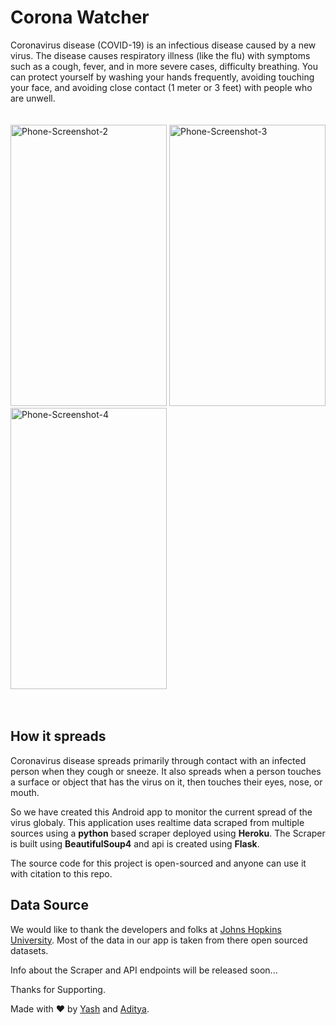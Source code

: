 # Corona Watcher
Coronavirus disease (COVID-19) is an infectious disease caused by a new virus.
The disease causes respiratory illness (like the flu) with symptoms such as a cough, fever, and in more severe cases, difficulty breathing. You can protect yourself by washing your hands frequently, avoiding touching your face, and avoiding close contact (1 meter or 3 feet) with people who are unwell.
<br>
<br>
<br>
<a href="https://ibb.co/Rh8b9hC"><img src="https://i.ibb.co/5YZ46Y5/Phone-Screenshot-2.png" alt="Phone-Screenshot-2" border="0" height ="450" width = "250"></a>
<a href="https://ibb.co/SNprHsG"><img src="https://i.ibb.co/F6tVcxC/Phone-Screenshot-3.png" alt="Phone-Screenshot-3" border="0" height ="450" width = "250"></a>
<a href="https://ibb.co/BV6tsGK"><img src="https://i.ibb.co/SXmPvc7/Phone-Screenshot-4.png" alt="Phone-Screenshot-4" border="0" height ="450" width = "250"></a>
<br>
<br>
<br>
## How it spreads
Coronavirus disease spreads primarily through contact with an infected person when they cough or sneeze. It also spreads when a person touches a surface or object that has the virus on it, then touches their eyes, nose, or mouth.

So we have created this Android app to monitor the current spread of the virus globaly. 
This application uses realtime data scraped from multiple sources using a **python** based scraper deployed using **Heroku**.
The Scraper is built using **BeautifulSoup4** and api is created using **Flask**.

The source code for this project is open-sourced and anyone can use it with citation to this repo.

## Data Source
We would like to thank the developers and folks at [Johns Hopkins University](https://coronavirus.jhu.edu/).
Most of the data in our app is taken from there open sourced datasets.

Info about the Scraper and API endpoints will be released soon...

Thanks for Supporting.

Made with :heart: by [Yash](https://yash-choudhary.github.io/) and [Aditya](https://github.com/adityajain25).
